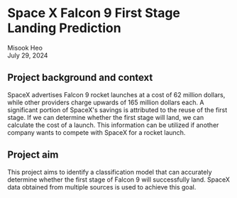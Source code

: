 # Space X Falcon 9 First Stage Landing Prediction

Misook Heo<br>
July 29, 2024

## Project background and context
SpaceX advertises Falcon 9 rocket launches at a cost of 62 million dollars, while other providers charge upwards of 165 million dollars each. A significant portion of SpaceX's savings is attributed to the reuse of the first stage. 
If we can determine whether the first stage will land, we can calculate the cost of a launch. This information can be utilized if another company wants to compete with SpaceX for a rocket launch.

## Project aim
This project aims to identify a classification model that can accurately determine whether the first stage of Falcon 9 will successfully land. SpaceX data obtained from multiple sources is used to achieve this goal.


